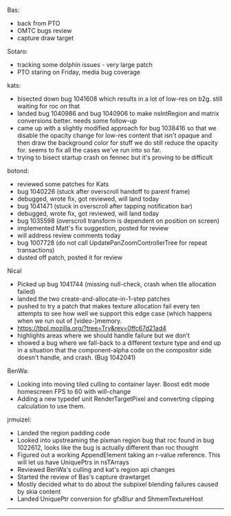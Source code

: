 Bas:
* back from PTO
* OMTC bugs review
* capture draw target

Sotaro:
* tracking some dolphin issues - very large patch
* PTO staring on Friday, media bug coverage

kats:
* bisected down bug 1041608 which results in a lot of low-res on b2g. still waiting for roc on that
* landed bug 1040986 and bug 1040906 to make nsIntRegion and matrix conversions better. needs some follow-up
* came up with a slightly modified approach for bug 1038416 so that we disable the opacity change for low-res content that isn't opaque and then draw the background color for stuff we do still reduce the opacity for. seems to fix all the cases we've run into so far.
* trying to bisect startup crash on fennec but it's proving to be difficult

botond:
* reviewed some patches for Kats
* bug 1040226 (stuck after overscroll handoff to parent frame)
* debugged, wrote fix, got reviewed, will land today
* bug 1041471 (stuck in overscroll after tapping notification bar)
* debugged, wrote fix, got reviewed, will land today
* bug 1035598 (overscroll transform is dependent on position on screen)
* implemented Matt's fix suggestion, posted for review
* will address review comments today
* bug 1007728 (do not call UpdatePanZoomControllerTree for repeat transactions)
* dusted off patch, posted it for review

Nical
* Picked up bug 1041744 (missing null-check, crash when tile allocation failed)
* landed the two create-and-allocate-in-1-step patches
* pushed to try a patch that makes texture allocation fail every ten attempts to see how well we support this edge case (which happens when we run out of [video-]memory.
* https://tbpl.mozilla.org/?tree=Try&rev=0ffc67d21ad4
* highlights areas where we should handle failure but we don’t
* showed a bug where we fall-back to a different texture type and end up in a situation that the component-alpha code on the compositor side doesn't handle, and crash. (Bug 1042041)

BenWa:
* Looking into moving tiled culling to container layer. Boost edit mode homescreen FPS to 60 with will-change
* Adding a new typedef unit RenderTargetPixel and converting clipping calculation to use them.

jrmuizel:
* Landed the region padding code
* Looked into upstreaming the pixman region bug that roc found in bug 1022612, looks like the bug is actually different than roc thought
* Figured out a working AppendElement taking an r-value reference. This will let us have UniquePtrs in nsTArrays
* Reviewed BenWa's culling and kat's region api changes
* Started the review of Bas's capture drawtarget
* Mostly decided what to do about the subpixel blending failures caused by skia content
* Landed UniquePtr conversion for gfxBlur and ShmemTextureHost

________________


